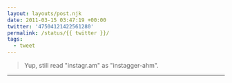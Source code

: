 ```yaml
---
layout: layouts/post.njk
date: 2011-03-15 03:47:19 +00:00
twitter: '47504121422561280'
permalink: /status/{{ twitter }}/
tags: 
  - tweet
---
```


> Yup, still read "instagr.am" as "instagger-ahm".

---

